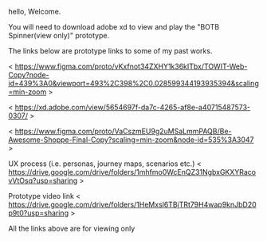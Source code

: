 hello, Welcome.

You will need to download adobe xd to view and play the "BOTB Spinner(view only)" prototype. 


The links below are prototype links to some of my past works.

< https://www.figma.com/proto/vKxfnot34ZXHY1k36kITbx/TOWIT-Web-Copy?node-id=439%3A0&viewport=493%2C398%2C0.028599344193935394&scaling=min-zoom >

< https://xd.adobe.com/view/5654697f-da7c-4265-af8e-a40715487573-0307/ >

< https://www.figma.com/proto/VaCszmEU9g2uMSaLmmPAQB/Be-Awesome-Shoppe-Final-Copy?scaling=min-zoom&node-id=535%3A3047 >

UX process (i.e. personas, journey maps, scenarios etc.) < https://drive.google.com/drive/folders/1mhfmo0WcEnQZ31NgbxGKXYRacovVtOsq?usp=sharing >

Prototype video link < https://drive.google.com/drive/folders/1HeMxsl6TBjTRt79H4wap9knJbD20p9t0?usp=sharing >

All the links above are for viewing only
